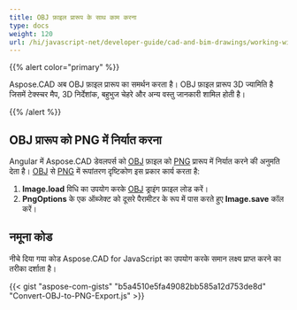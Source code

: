 ```yaml
---
title: OBJ फ़ाइल प्रारूप के साथ काम करना
type: docs
weight: 120
url: /hi/javascript-net/developer-guide/cad-and-bim-drawings/working-with-obj-file-format/
---
```


{{% alert color="primary" %}}

Aspose.CAD अब OBJ फ़ाइल प्रारूप का समर्थन करता है। OBJ फ़ाइल प्रारूप 3D ज्यामिति है जिसमें टेक्स्चर मैप, 3D निर्देशांक, बहुभुज चेहरे और अन्य वस्तु जानकारी शामिल होती है।

{{% /alert %}}

## **OBJ प्रारूप को PNG में निर्यात करना**

Angular में Aspose.CAD डेवलपर्स को [OBJ](https://docs.fileformat.com/3d/obj/) फ़ाइल को [PNG](https://docs.fileformat.com/image/png/) प्रारूप में निर्यात करने की अनुमति देता है।
[OBJ](https://docs.fileformat.com/3d/obj/) से [PNG](https://docs.fileformat.com/image/png/) में रूपांतरण दृष्टिकोण इस प्रकार कार्य करता है:

1. **Image.load** विधि का उपयोग करके [OBJ](https://docs.fileformat.com/3d/obj/) ड्राइंग फ़ाइल लोड करें।
1. **PngOptions** के एक ऑब्जेक्ट को दूसरे पैरामीटर के रूप में पास करते हुए **Image.save** कॉल करें।

## नमूना कोड

नीचे दिया गया कोड Aspose.CAD for JavaScript का उपयोग करके समान लक्ष्य प्राप्त करने का तरीका दर्शाता है।

{{< gist "aspose-com-gists" "b5a4510e5fa49082bb585a12d753de8d" "Convert-OBJ-to-PNG-Export.js" >}}
